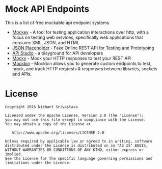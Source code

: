 # Mock API Endpoints

This is a list of free mockable api endpoint systems

+ [Mockey](https://github.com/clafonta/Mockey) - A tool for testing application interactions over http, with a focus on testing web services, specifically web applications that consume XML, JSON, and HTML.
+ [JSON Placeholder](http://jsonplaceholder.typicode.com/) - Fake Online REST API for Testing and Prototyping
+ [API Studio](http://apistudio.io/) - a playground for API developers
+ [Mocky](http://www.mocky.io/) - Mock your HTTP responses to test your REST API
+ [Mockbin](http://mockbin.com) - Mockbin allows you to generate custom endpoints to test, mock, and track HTTP requests & responses between libraries, sockets and APIs.

License
=======

    Copyright 2016 Nishant Srivastava

    Licensed under the Apache License, Version 2.0 (the "License");
    you may not use this file except in compliance with the License.
    You may obtain a copy of the License at

       http://www.apache.org/licenses/LICENSE-2.0

    Unless required by applicable law or agreed to in writing, software
    distributed under the License is distributed on an "AS IS" BASIS,
    WITHOUT WARRANTIES OR CONDITIONS OF ANY KIND, either express or implied.
    See the License for the specific language governing permissions and
    limitations under the License.
